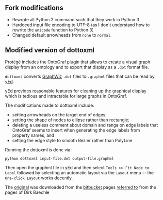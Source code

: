 ## Fork modifications
- Rewrote all Python 2 command such that they work in Python 3
- Hardoced input file encoding to UTF-8 (as I don't understand how to rewrite the `unicode` function to Python 3)
- Changed default arrowheads from `none` to `normal`.

## Modified version of dottoxml 

Protégé includes the OntoGraf plugin that allows to create a visual graph display from an ontology and to export that display as a `.dot` format file.

`dottoxml` converts [GraphWiz](http://www.graphviz.org) `.dot` files to `.graphml` files that can be read by [yEd](http://www.yworks.com/products/yed#).

yEd provides reasonable features for cleaning up the graphical display which is tedious and intractable for large graphs in OntoGraf.

The modifications made to dottoxml include:

 - setting arrowheads on the target end of edges; 
 - setting the shape of nodes to ellipse rather than rectangle; 
 - deleting a useless comment about domain and range on edge labels that OntoGraf seems to insert when generating the edge labels from property names; and 
 - setting the edge style to smooth Bezier rather than PolyLine

Running the dottoxml is done via:

    python dottoxml input-file.dot output-file.graphml

Then open the graphml file in yEd and then select `Tools >> Fit Node to Label` followed by selecting an automatic layout via the `Layout` menu -- the `One-click Layout` works decently.

The [original](https://bitbucket.org/dirkbaechle/dottoxml/get/e285fccba8d5.zip) was downloaded from the [bitbucket](https://bitbucket.org/dirkbaechle/dottoxml) pages [referred to](http://dl9obn.darc.de/programming/python/dottoxml/) from the pages of Dirk Baechle
